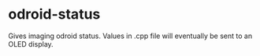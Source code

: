 # odroid-status
Gives imaging odroid status. Values in .cpp file will eventually be sent to an OLED display.
